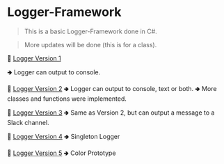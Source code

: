 # Logger-Framework

> This is a basic Logger-Framework done in C#.

> More updates will be done (this is for a class).

:link: [Logger Version 1](https://github.com/aya-nashawati/Logger-Framework/tree/master/LF_Version1) 

  🢂 Logger can output to console.

:link: [Logger Version 2](https://github.com/aya-nashawati/Logger-Framework/tree/master/LF_Version2) 
  🢂 Logger can output to console, text or both. 
  🢂 More classes and functions were implemented.

:link: [Logger Version 3](https://github.com/aya-nashawati/Logger-Framework/tree/master/LF_Version3) 
  🢂 Same as Version 2, but can output a message to a Slack channel.

:link: [Logger Version 4](https://github.com/aya-nashawati/Logger-Framework/tree/master/LF_Version4) 
  🢂 Singleton Logger

:link: [Logger Version 5](https://github.com/aya-nashawati/Logger-Framework/tree/master/LF_Version5) 
  🢂 Color Prototype
